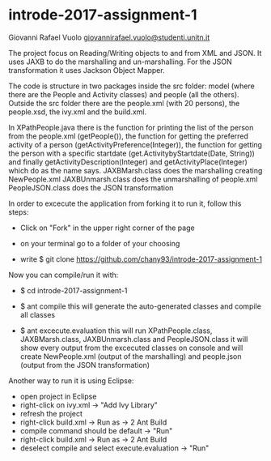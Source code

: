 # introde-2017-assignment-1

Giovanni Rafael Vuolo 
giovannirafael.vuolo@studenti.unitn.it

The project focus on Reading/Writing objects to and from XML and JSON. It uses JAXB to do the marshalling and un-marshalling. For the JSON transformation it uses Jackson Object Mapper.


The code is structure in two packages inside the src folder: model (where there are the People and Activity classes) and people (all the others). Outside the src folder there are the people.xml (with 20 persons), the people.xsd, the ivy.xml and the build.xml.

In XPathPeople.java there is the function for printing the list of the person from the people.xml (getPeople()), the function for getting the preferred activity of a person (getActivityPreference(Integer)), the function for getting the person with a specific startdate (get.ActivitybyStartdate(Date, String)) and finally getActivityDescription(Integer) and getActivityPlace(Integer) which do as the name says.
JAXBMarsh.class does the marshalling creating NewPeople.xml
JAXBUnmarsh.class does the unmarshalling of people.xml
PeopleJSON.class does the JSON transformation


In order to excecute the application from forking it to run it, follow this steps:

- Click on "Fork" in the upper right corner of the page

- on your terminal go to a folder of your choosing
- write $ git clone https://github.com/chany93/introde-2017-assignment-1


Now you can compile/run it with:

- $ cd introde-2017-assignment-1
- $ ant compile
this will generate the auto-generated classes and compile all classes

- $ ant excecute.evaluation
this will run XPathPeople.class, JAXBMarsh.class, JAXBUnmarsh.class and PeopleJSON.class
it will show every output from the excecuted classes on console and will create NewPeople.xml (output of the marshalling) and people.json (output from the JSON transformation)

Another way to run it is using Eclipse:

- open project in Eclipse
- right-click on ivy.xml -> "Add Ivy Library"
- refresh the project
- right-click build.xml -> Run as -> 2 Ant Build 
- compile command should be default -> "Run"
- right-click build.xml -> Run as -> 2 Ant Build 
- deselect compile and select execute.evaluation -> "Run"




